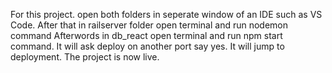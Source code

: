 For this project. open both folders in seperate window of an IDE such as VS Code.
After that in railserver folder open terminal and run nodemon command
Afterwords in db_react open terminal and run npm start command.
It will ask deploy on another port say yes.
It will jump to deployment.
The project is now live.
